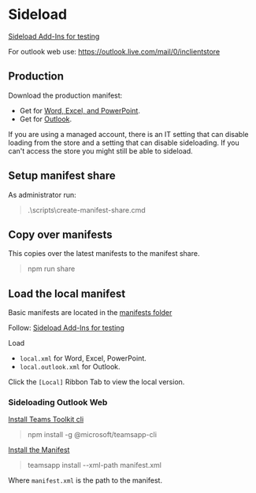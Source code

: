 # Sideload

[Sideload Add-Ins for testing][sideload-docs]

For outlook web use:
https://outlook.live.com/mail/0/inclientstore

## Production

Download the production manifest:

- Get for [Word, Excel, and PowerPoint](https://store.office.com/app/download?assetid=WA200006798&cmu=en-US).
- Get for [Outlook](https://store.office.com/app/download?assetid=WA200006932&cmu=en-US).

If you are using a managed account, there is an IT setting that can disable loading from the store and a setting that can disable sideloading. If you can't access the store you might still be able to sideload.


## Setup manifest share

As administrator run:
> .\scripts\create-manifest-share.cmd

## Copy over manifests

This copies over the latest manifests to the manifest share.

> npm run share

## Load the local manifest

Basic manifests are located in the [manifests folder](../manifests/)

Follow: [Sideload Add-Ins for testing][sideload-docs]

Load

- `local.xml` for Word, Excel, PowerPoint.
- `local.outlook.xml` for Outlook.

Click the `[Local]` Ribbon Tab to view the local version.

### Sideloading Outlook Web

[Install Teams Toolkit cli](https://www.npmjs.com/package/@microsoft/teamsapp-cli)

> npm install -g @microsoft/teamsapp-cli

[Install the Manifest](https://learn.microsoft.com/en-us/microsoftteams/platform/toolkit/teams-toolkit-cli?pivots=version-three#teamsapp-install)

> teamsapp install --xml-path manifest.xml

Where `manifest.xml` is the path to the manifest.


[sideload-docs]: https://learn.microsoft.com/en-us/office/dev/add-ins/testing/sideload-office-add-ins-for-testing